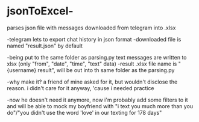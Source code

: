 # jsonToExcel-
parses json file with messages downloaded from telegram into .xlsx

-telegram lets to export chat history in json format
-downloaded file is named "result.json" by default

-being put to the same folder as parsing.py text messages are written to xlsx (only "from", "date", "time", "text" data)
-result .xlsx file name is "{username} result", will be out into th same folder as the parsing.py

-why make it? a friend of mine asked for it, but wouldn't disclose the reason. i didn't care for it anyway, 'cause i needed practice

-now he doesn't need it anymore, now i'm probably add some filters to it and will be able to mock my boyfriend with "i text you much more than you do"/"you didn't use the word 'love' in our texting for 178 days"
